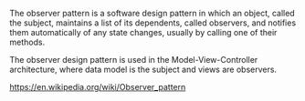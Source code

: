 The observer pattern is a software design pattern in which an object, called the subject, maintains a list of its dependents,
called observers, and notifies them automatically of any state changes, usually by calling one of their methods.

The observer design pattern is used in the Model-View-Controller architecture, where data model is the subject and views are observers.

https://en.wikipedia.org/wiki/Observer_pattern
